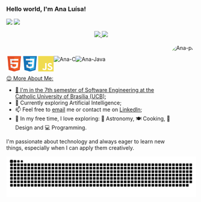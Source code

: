 ### Hello world, I'm Ana Luísa!
  <a href = "mailto:analuisacarneirolisboa@gmail.com"><img src="https://img.shields.io/badge/Gmail-D14836?style=for-the-badge&logo=gmail&logoColor=white" target="_blank"></a>
   <a href="https://www.linkedin.com/in/ana-llisboa/" target="_blank"><img src="https://img.shields.io/badge/-LinkedIn-%230077B5?style=for-the-badge&logo=linkedin&logoColor=white" target="_blank"></a> 

<section align="center">
  <a href="https://github.com/alclisboa">
   <img width="50%" src="https://github-readme-stats.vercel.app/api?username=alclisboa&show_icons=true&theme=dracula&include_all_commits=true&count_private=true"/>
    <img width="38%" whidth: src="https://github-readme-stats.vercel.app/api/top-langs/?username=alclisboa&layout=compact&langs_count=7&theme=dracula"/> 
</section>
<section style="display: inline_block">
<br>
 
  <img align="right" alt="Ana-pic" height="295" style="border-radius:50px;" src="https://user-images.githubusercontent.com/114938493/205463693-cb8bd80e-6895-4f48-ac6d-99f646158d93.png">
</section>

##

<section>
  <img align="left" alt="Ana-HTML"  height ="42px" src="https://raw.githubusercontent.com/devicons/devicon/master/icons/html5/html5-original.svg">
  <img align="left" alt="Ana-CSS" height ="42px" src="https://raw.githubusercontent.com/devicons/devicon/master/icons/css3/css3-original.svg">
  <img align="left" alt="Rafa-Js" height ="42px" src="https://raw.githubusercontent.com/devicons/devicon/master/icons/javascript/javascript-plain.svg">
  <img align="left" alt="Ana-C"  height ="42px" src="https://cdn.jsdelivr.net/gh/devicons/devicon/icons/c/c-original.svg"/>
  <img align="left" alt="Ana-Java"  height ="42px" src="https://cdn.jsdelivr.net/gh/devicons/devicon/icons/java/java-original.svg"/>
  <br>
  <br>
  <br>
  😉 More About Me:
  
  - 🌱 I'm in the 7th semester of Software Engineering at the Catholic University of Brasília [(UCB)](https://ucb.catolica.edu.br/portal/curso/engenharia-de-software/);
  - 🤖 Currently exploring Artificial Intelligence;
  - 📫 Feel free to [email](mailto:analuisacarneirolisboa@gmail.com) me or contact me on [LinkedIn](https://www.linkedin.com/in/ana-llisboa/);
  - 🍳 In my free time, I love exploring: 🔭 Astronomy, 🍽️ Cooking, 🎨 Design and 💻 Programming.
  
  I'm passionate about technology and always eager to learn new things, especially when I can apply them creatively.
<!-- - 👩🏽‍💻 Most of my projects are available on [GitHub](https://github.com/alclisboa); -->
  <!-- - ![Snake animation](https://github.com/alclisboa/alclisboa/blob/output/github-contribution-grid-snake.svg)-->
  <picture>
  <source media="(prefers-color-scheme: dark)" srcset="https://raw.githubusercontent.com/alclisboa/alclisboa/output/github-contribution-grid-snake-dark.svg">
  <source media="(prefers-color-scheme: light)" srcset="https://raw.githubusercontent.com/alclisboa/alclisboa/output/github-contribution-grid-snake.svg">
  <img alt="github contribution grid snake animation" src="https://raw.githubusercontent.com/alclisboa/alclisboa/output/github-contribution-grid-snake.svg">
</picture>
</section>
